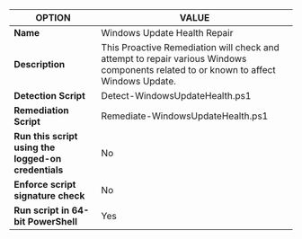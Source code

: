 |**OPTION**|**VALUE**|
--- | --- |
|**Name**|Windows Update Health Repair|
|**Description**|This Proactive Remediation will check and attempt to repair various Windows components related to or known to affect Windows Update.|
|**Detection Script**|Detect-WindowsUpdateHealth.ps1|
|**Remediation Script**|Remediate-WindowsUpdateHealth.ps1|
|**Run this script using the logged-on credentials**|No|
|**Enforce script signature check**|No|
|**Run script in 64-bit PowerShell**|Yes|